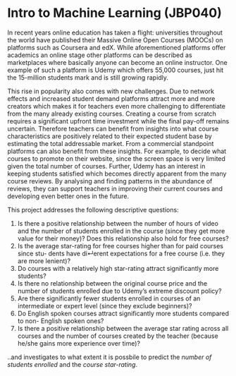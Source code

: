 # Intro to Machine Learning (JBP040)
In recent years online education has taken a flight: universities throughout the world have published their Massive Online Open Courses (MOOCs) on platforms such as Coursera and edX. While aforementioned platforms offer academics an online stage other platforms can be described as marketplaces where basically anyone can become an online instructor. One example of such a platform is Udemy which offers 55,000 courses, just hit the 15-million students mark and is still growing rapidly.

This rise in popularity also comes with new challenges. Due to network effects and increased student demand platforms attract more and more creators which makes it for teachers even more challenging to differentiate from the many already existing courses. Creating a course from scratch requires a significant upfront time investment while the final pay-off remains uncertain. Therefore teachers can benefit from insights into what course characteristics are positively related to their expected student base by estimating the total addressable market. From a commercial standpoint platforms can also benefit from these insights. For example, to decide what courses to promote on their website, since the screen space is very limited given the total number of courses. Further, Udemy has an interest in keeping students satisfied which becomes directly apparent from the many course reviews. By analysing and finding patterns in the abundance of reviews, they can support teachers in improving their current courses and developing even better ones in the future.

This project addresses the following descriptive questions: 
1. Is there a positive relationship between the number of hours of video and the number of students enrolled in the course (since they get more value for their money)? Does this relationship also hold for free courses?
2. Is the average star-rating for free courses higher than for paid courses since stu- dents have di↵erent expectations for a free course (i.e. they are more lenient)?
3. Do courses with a relatively high star-rating attract significantly more students?
4. Is there no relationship between the original course price and the number of students enrolled due to Udemy’s extreme discount policy?
5. Are there significantly fewer students enrolled in courses of an intermediate or expert level (since they exclude beginners)?
6. Do English spoken courses attract significantly more students compared to non- English spoken ones?
7. Is there a positive relationship between the average star rating across all courses and the number of courses created by the teacher (because he/she gains more experience over time)?

..and investigates to what extent it is possbile to predict the *number of students enrolled* and the *course star-rating*.
